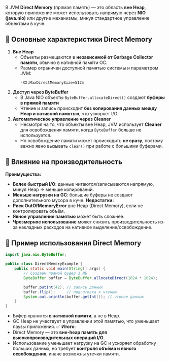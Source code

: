 В JVM **Direct Memory** (прямая память) — это область **вне Heap**, которую приложение может использовать напрямую через **NIO (java.nio)** или другие механизмы, минуя стандартное управление объектами в куче.
## 🔹 Основные характеристики Direct Memory
1. **Вне Heap**
    - Объекты размещаются в **независимой от Garbage Collector памяти**, обычно в нативной памяти ОС.
    - Размер ограничен доступной памятью системы и параметром JVM:
        ```text
        -XX:MaxDirectMemorySize=512m
        ```
2. **Доступ через ByteBuffer**
    - В Java NIO объекты `ByteBuffer.allocateDirect()` создают **буферы в прямой памяти**
    - Чтение и запись происходит **без копирования данных между Heap и нативной памятью**, что ускоряет I/O.
3. **Автоматическое управление через Cleaner**
    - Несмотря на то, что объекты вне Heap, JVM использует **Cleaner** для освобождения памяти, когда `ByteBuffer` больше не используется.
    - Но освобождение памяти может происходить **не сразу**, поэтому важно явно вызывать `clean()` при работе с большими буферами.
## 🔹 Влияние на производительность
**Преимущества:**
- **Более быстрый I/O**: данные читаются/записываются напрямую, минуя Heap → меньше копирований.
- **Меньше нагрузки на GC**: большие буферы не создают дополнительного мусора в куче.
**Недостатки:**
- **Риск OutOfMemoryError** вне Heap (Direct Memory), если не контролировать объём.
- **Явное управление памятью** может быть сложнее.
- **Чрезмерное использование** может снизить производительность из-за накладных расходов на нативное выделение/освобождение.
## 🔹 Пример использования Direct Memory
```java
import java.nio.ByteBuffer;

public class DirectMemoryExample {
    public static void main(String[] args) {
        // Создаём прямой буфер 1 МБ
        ByteBuffer buffer = ByteBuffer.allocateDirect(1024 * 1024);

        buffer.putInt(42); // запись данных
        buffer.flip();     // подготовка к чтению
        System.out.println(buffer.getInt()); // чтение данных
    }
}
```
- Буфер хранится **в нативной памяти**, а не в Heap.
- GC Heap не участвует в управлении этой памятью, что уменьшает паузы приложения.
✅ **Итого**:
- Direct Memory — это **вне-heap память для высокопроизводительных операций I/O**.
- Использование уменьшает нагрузку на GC и ускоряет обработку больших данных, но требует **контроля объёма и явного освобождения**, иначе возможны утечки памяти.